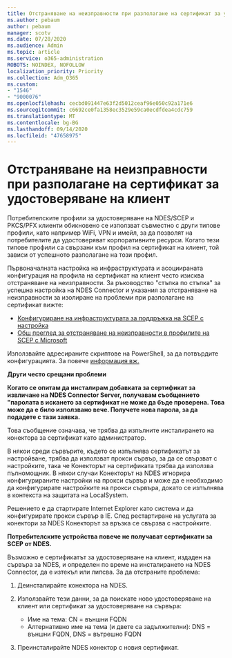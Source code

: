 ```yaml
---
title: Отстраняване на неизправности при разполагане на сертификат за удостоверяване на клиент
ms.author: pebaum
author: pebaum
manager: scotv
ms.date: 07/28/2020
ms.audience: Admin
ms.topic: article
ms.service: o365-administration
ROBOTS: NOINDEX, NOFOLLOW
localization_priority: Priority
ms.collection: Adm_O365
ms.custom:
- "1546"
- "9000076"
ms.openlocfilehash: cecbd091447e63f2d5012ceaf96e050c92a171e6
ms.sourcegitcommit: c6692ce0fa1358ec3529e59ca0ecdfdea4cdc759
ms.translationtype: MT
ms.contentlocale: bg-BG
ms.lasthandoff: 09/14/2020
ms.locfileid: "47658975"
---
```

# <a name="troubleshooting-client-authentication-certificate-deployment"></a>Отстраняване на неизправности при разполагане на сертификат за удостоверяване на клиент

Потребителските профили за удостоверяване на NDES/SCEP и PKCS/PFX клиенти обикновено се използват съвместно с други типове профили, като например WiFi, VPN и имейл, за да позволят на потребителите да удостоверяват корпоративните ресурси. Когато тези типове профили са свързани към профил на сертификат на клиент, той зависи от успешното разполагане на този профил.

Първоначалната настройка на инфраструктурата и асоциираната конфигурация на профила на сертификат на клиент често изисква отстраняване на неизправности. За ръководство "стъпка по стъпка" за успешна настройка на NDES Connector и указания за отстраняване на неизправности за изолиране на проблеми при разполагане на сертификат вижте: 

- [Конфигуриране на инфраструктурата за поддръжка на SCEP с настройка](https://support.microsoft.com/help/4459540/troubleshoot-ndes-configuration-for-use-with-intune)
- [Общ преглед за отстраняване на неизправности в профилите на SCEP с Microsoft](https://support.microsoft.com/help/4457481/troubleshooting-scep-certificate-profile-deployment-in-intune)

Използвайте адресираните скриптове на PowerShell, за да потвърдите конфигурацията. За повече [информация вж.](https://github.com/microsoftgraph/powershell-intune-samples/tree/master/CertificationAuthority)

  
**Други често срещани проблеми**

**Когато се опитам да инсталирам добавката за сертификат за извличане на NDES Connector Server, получавам съобщението "паролата в искането за сертификат не може да бъде проверена. Това може да е било използвано вече. Получете нова парола, за да подадете с тази заявка.**  

Това съобщение означава, че трябва да изпълните инсталирането на конектора за сертификат като администратор.

В някои среди сървърите, където се изпълнява сертификатът за настройване, трябва да използват прокси сървър, за да се свързват с настройките, така че Конекторът на сертификата трябва да използва пълномощник. В някои случаи Конекторът на NDES игнорира конфигурираните настройки на прокси сървър и може да е необходимо да конфигурирате настройките на прокси сървъра, докато се изпълнява в контекста на защитата на LocalSystem. 
 
Решението е да стартирате Internet Explorer като система и да конфигурирате прокси сървър в IE. След рестартиране на услугата за конектори за NDES Конекторът за връзка се свързва с настройките.

**Потребителските устройства повече не получават сертификати за SCEP от NDES.**

Възможно е сертификатът за удостоверяване на клиент, издаден на сървъра за NDES, и определен по време на инсталирането на NDES Connector, да е изтекъл или липсва. За да отстраните проблема: 
 
1. Деинсталирайте конектора на NDES.  
2. Използвайте тези данни, за да поискате ново удостоверяване на клиент или сертификат за удостоверяване на сървъра: 
 
    - Име на тема: CN = външни FQDN  
    - Алтернативно име на тема (и двете са задължителни): DNS = външни FQDN, DNS = вътрешно FQDN 
 
3. Преинсталирайте NDES конектор с новия сертификат.